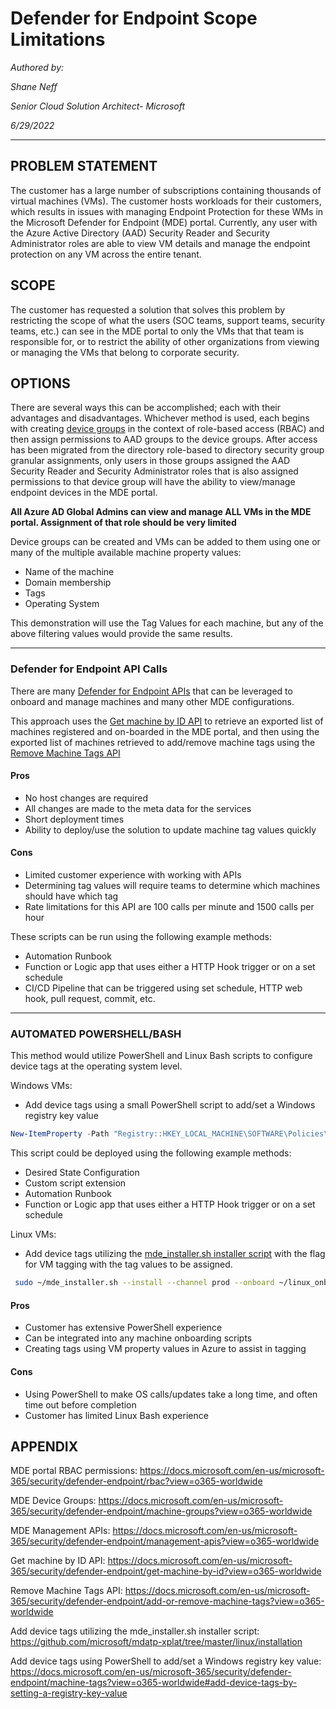 # Defender for Endpoint Scope Limitations

*Authored by:*

*Shane Neff*

*Senior Cloud Solution Architect- Microsoft*

*6/29/2022*

---

## PROBLEM STATEMENT

The customer has a large number of subscriptions containing thousands of virtual machines (VMs). The customer hosts workloads for their customers, which results in issues with managing Endpoint Protection for these WMs in the Microsoft Defender for Endpoint (MDE) portal. Currently, any user with the Azure Active Directory (AAD) Security Reader and Security Administrator roles are able to view VM details and manage the endpoint protection on any VM across the entire tenant. 

## SCOPE

The customer has requested a solution that solves this problem by restricting the scope of what the users (SOC teams, support teams, security teams, etc.) can see in the MDE portal to only the VMs that that team is responsible for, or to restrict the ability of other organizations from viewing or managing the VMs that belong to corporate security.

## OPTIONS

There are several ways this can be accomplished; each with their advantages and disadvantages. Whichever method is used, each begins with creating [device groups](https://docs.microsoft.com/en-us/microsoft-365/security/defender-endpoint/machine-groups?view=o365-worldwide) in the context of role-based access (RBAC) and then assign permissions to AAD groups to the device groups. After access has been migrated from the directory role-based to directory security group granular assignments, only users in those groups assigned the AAD Security Reader and Security Administrator roles that is also assigned permissions to that device group will have the ability to view/manage endpoint devices in the MDE portal.

**All Azure AD Global Admins can view and manage ALL VMs in the MDE portal. Assignment of that role should be very limited**

Device groups can be created and VMs can be added to them using one or many of the multiple available machine property values:

- Name of the machine
- Domain membership
- Tags
- Operating System

This demonstration will use the Tag Values for each machine, but any of the above filtering values would provide the same results.

---

### Defender for Endpoint API Calls

There are many [Defender for Endpoint APIs](https://docs.microsoft.com/en-us/microsoft-365/security/defender-endpoint/management-apis?view=o365-worldwide) that can be leveraged to onboard and manage machines and many other MDE configurations. 

This approach uses the [Get machine by ID API](https://docs.microsoft.com/en-us/microsoft-365/security/defender-endpoint/get-machine-by-id?view=o365-worldwide) to retrieve an exported list of machines registered and on-boarded in the MDE portal, and then using the exported list of machines retrieved to add/remove machine tags using the [Remove Machine Tags API](https://docs.microsoft.com/en-us/microsoft-365/security/defender-endpoint/add-or-remove-machine-tags?view=o365-worldwide)

#### Pros

- No host changes are required
- All changes are made to the meta data for the services
- Short deployment times
- Ability to deploy/use the solution to update machine tag values quickly 

#### Cons

- Limited customer experience with working with APIs
- Determining tag values will require teams to determine which machines should have which tag
- Rate limitations for this API are 100 calls per minute and 1500 calls per hour

These scripts can be run using the following example methods:

- Automation Runbook
- Function or Logic app that uses either a HTTP Hook trigger or on a set schedule
- CI/CD Pipeline that can be triggered using set schedule, HTTP web hook, pull request, commit, etc.

---

### AUTOMATED POWERSHELL/BASH

This method would utilize PowerShell and Linux Bash scripts to configure device tags at the operating system level.

Windows VMs:
- Add device tags using a small PowerShell script to add/set a Windows registry key value

```powershell
New-ItemProperty -Path "Registry::HKEY_LOCAL_MACHINE\SOFTWARE\Policies\Microsoft\Windows Advanced Threat Protection\DeviceTagging\" -Name Group -PropertyType String -Value <value of the tag>
```

This script could be deployed using the following example methods:

- Desired State Configuration
- Custom script extension
- Automation Runbook
- Function or Logic app that uses either a HTTP Hook trigger or on a set schedule

Linux VMs:
- Add device tags utilizing the [mde_installer.sh installer script](https://github.com/microsoft/mdatp-xplat/tree/master/linux/installation) with the flag for VM tagging with the tag values to be assigned.

```bash
 sudo ~/mde_installer.sh --install --channel prod --onboard ~/linux_onboarding_script.py --tag GROUP Coders --min_req -y
```

#### Pros

- Customer has extensive PowerShell experience
- Can be integrated into any machine onboarding scripts
- Creating tags using VM property values in Azure to assist in tagging

#### Cons

- Using PowerShell to make OS calls/updates take a long time, and often time out before completion
- Customer has limited Linux Bash experience

## APPENDIX

MDE portal RBAC permissions: https://docs.microsoft.com/en-us/microsoft-365/security/defender-endpoint/rbac?view=o365-worldwide

MDE Device Groups: https://docs.microsoft.com/en-us/microsoft-365/security/defender-endpoint/machine-groups?view=o365-worldwide

MDE Management APIs: https://docs.microsoft.com/en-us/microsoft-365/security/defender-endpoint/management-apis?view=o365-worldwide

Get machine by ID API: https://docs.microsoft.com/en-us/microsoft-365/security/defender-endpoint/get-machine-by-id?view=o365-worldwide

Remove Machine Tags API: https://docs.microsoft.com/en-us/microsoft-365/security/defender-endpoint/add-or-remove-machine-tags?view=o365-worldwide

Add device tags utilizing the mde_installer.sh installer script: https://github.com/microsoft/mdatp-xplat/tree/master/linux/installation

Add device tags using PowerShell to add/set a Windows registry key value: https://docs.microsoft.com/en-us/microsoft-365/security/defender-endpoint/machine-tags?view=o365-worldwide#add-device-tags-by-setting-a-registry-key-value



